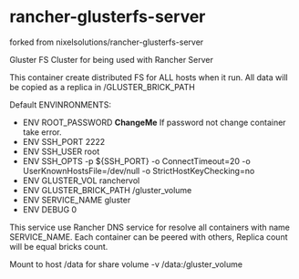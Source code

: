 # rancher-glusterfs-server

forked from nixelsolutions/rancher-glusterfs-server

Gluster FS Cluster for being used with Rancher Server

This container create distributed FS for ALL hosts when it run. All data will be copied as a replica in /GLUSTER_BRICK_PATH

Default ENVINRONMENTS:
- ENV ROOT_PASSWORD **ChangeMe**
If password not change container take error.
- ENV SSH_PORT 2222
- ENV SSH_USER root
- ENV SSH_OPTS -p ${SSH_PORT} -o ConnectTimeout=20 -o UserKnownHostsFile=/dev/null -o StrictHostKeyChecking=no
- ENV GLUSTER_VOL ranchervol
- ENV GLUSTER_BRICK_PATH /gluster_volume
- ENV SERVICE_NAME gluster
- ENV DEBUG 0

This service use Rancher DNS service for resolve all containers with name SERVICE_NAME. Each container can be peered with others, Replica count will be equal bricks count. 

Mount to host /data for share volume -v /data:/gluster_volume

